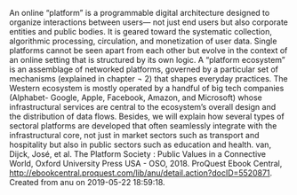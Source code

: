
An online “platform” is a programmable digital architecture designed to organize interactions between users— not just end users but also corporate entities and public bodies. It is geared toward the systematic collection, algorithmic processing, circulation, and monetization of user data. Single platforms cannot be seen apart from each other but evolve in the context of an online setting that is structured by its own logic. A “platform ecosystem” is an assemblage of networked platforms, governed by a particular set of mechanisms (explained in chapter ¬ 2) that shapes everyday practices. The Western ecosystem is mostly operated by a handful of big tech companies (Alphabet- Google, Apple, Facebook, Amazon, and Microsoft) whose infrastructural services are central to the ecosystem’s overall design and the distribution of data flows. Besides, we will explain how several types of sectoral platforms are developed that often seamlessly integrate with the infrastructural core, not just in market sectors such as transport and hospitality but also in public sectors such as education and health.
van, Dijck, José, et al. The Platform Society : Public Values in a Connective World, Oxford University Press USA - OSO, 2018. ProQuest Ebook Central, http://ebookcentral.proquest.com/lib/anu/detail.action?docID=5520871.
Created from anu on 2019-05-22 18:59:18.
